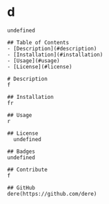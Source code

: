 # d
    undefined

    ## Table of Contents
    - [Description](#description)
    - [Installation](#installation)
    - [Usage](#usage)
    - [License](#license)

    # Description
    f

    ## Installation
    fr

    ## Usage
    r

    ## License 
      undefined

    ## Badges
    undefined

    ## Contribute
    f

    ## GitHub
    dere(https://github.com/dere)

